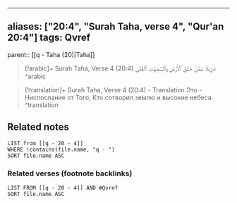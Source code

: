 
---
aliases: ["20:4", "Surah Taha, verse 4", "Qur'an 20:4"]
tags: Qvref
---

parent:: [[q - Taha (20)|Taha]]

> [!arabic]+ Surah Taha, Verse 4 (20:4)
> <span class="quran-arabic">تَنزِيلًا مِّمَّنْ خَلَقَ ٱلْأَرْضَ وَٱلسَّمَـٰوَٰتِ ٱلْعُلَى</span>
^arabic

> [!translation]+ Surah Taha, Verse 4 (20:4) - Translation
> Это - Ниспослание от Того, Кто сотворил землю и высокие небеса.
^translation



## Related notes
```dataview
LIST from [[q - 20 - 4]]
WHERE !contains(file.name, "q - ")
SORT file.name ASC
```

### Related verses (footnote backlinks)
```dataview
LIST FROM [[q - 20 - 4]] AND #Qvref
SORT file.name ASC
```

